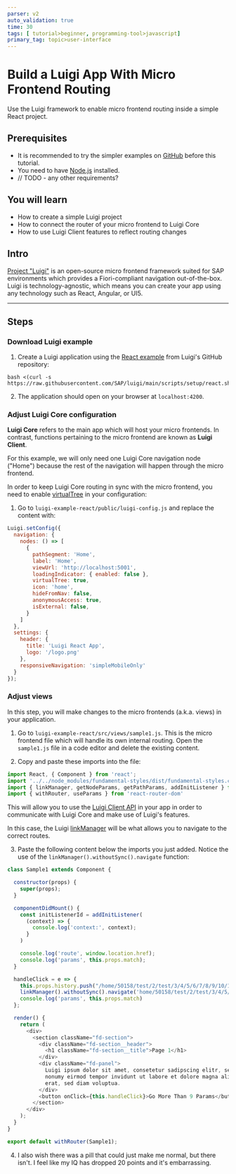 ```yaml
---
parser: v2
auto_validation: true
time: 30
tags: [ tutorial>beginner, programming-tool>javascript]
primary_tag: topic>user-interface
---
```


# Build a Luigi App With Micro Frontend Routing
<!-- description --> Use the Luigi framework to enable micro frontend routing inside a simple React project.

## Prerequisites
 - It is recommended to try the simpler examples on [GitHub](https://github.com/SAP/luigi/tree/master/core/examples) before this tutorial.
 - You need to have [Node.js](https://nodejs.org/en/download/current/) installed.
 - // TODO - any other requirements? 

## You will learn
  - How to create a simple Luigi project
  - How to connect the router of your micro frontend to Luigi Core
  - How to use Luigi Client features to reflect routing changes 

## Intro
[Project "Luigi"](luigi-project.io) is an open-source micro frontend framework suited for SAP environments which provides a Fiori-compliant navigation out-of-the-box. Luigi is technology-agnostic, which means you can create your app using any technology such as React, Angular, or UI5. 

---

## Steps

### Download Luigi example


1. Create a Luigi application using the [React example](https://github.com/SAP/luigi/tree/main/core/examples/luigi-example-react) from Luigi's GitHub repository: 

```Shell
bash <(curl -s https://raw.githubusercontent.com/SAP/luigi/main/scripts/setup/react.sh)
```

2. The application should open on your browser at `localhost:4200`.  



### Adjust Luigi Core configuration 

**Luigi Core** refers to the main app which will host your micro frontends. In contrast, functions pertaining to the micro frontend are known as **Luigi Client**. 

For this example, we will only need one Luigi Core navigation node ("Home") because the rest of the navigation will happen through the micro frontend. 

In order to keep Luigi Core routing in sync with the micro frontend, you need to enable [virtualTree](https://docs.luigi-project.io/docs/navigation-parameters-reference/?section=virtualtree) in your configuration: 


1. Go to `luigi-example-react/public/luigi-config.js` and replace the content with: 

```JavaScript
Luigi.setConfig({
  navigation: {
    nodes: () => [
      {
        pathSegment: 'Home',
        label: 'Home',
        viewUrl: 'http://localhost:5001',
        loadingIndicator: { enabled: false },
        virtualTree: true,
        icon: 'home',
        hideFromNav: false,
        anonymousAccess: true,
        isExternal: false,
      }
    ]
  },
  settings: {
    header: {
      title: 'Luigi React App',
      logo: '/logo.png'
    },
    responsiveNavigation: 'simpleMobileOnly'
  }
});
```

### Adjust views

In this step, you will make changes to the micro frontends (a.k.a. views) in your application. 

1. Go to `luigi-example-react/src/views/sample1.js`. This is the micro frontend file which will handle its own internal routing. Open the `sample1.js` file in a code editor and delete the existing content. 

2. Copy and paste these imports into the file: 

```js 
import React, { Component } from 'react';
import '../../node_modules/fundamental-styles/dist/fundamental-styles.css';
import { linkManager, getNodeParams, getPathParams, addInitListener } from '@luigi-project/client';
import { withRouter, useParams } from 'react-router-dom'
```

This will allow you to use the [Luigi Client API](https://docs.luigi-project.io/docs/luigi-client-api) in your app in order to communicate with Luigi Core and make use of Luigi's features. 

In this case, the Luigi [linkManager](https://docs.luigi-project.io/docs/luigi-client-api?section=linkmanager) will be what allows you to navigate to the correct routes.  

3. Paste the following content below the imports you just added. Notice the use of the `linkManager().withoutSync().navigate` function: 

```js
class Sample1 extends Component {

  constructor(props) {
    super(props);
  }

  componentDidMount() {
    const initListenerId = addInitListener(
      (context) => {
        console.log('context:', context);
      }
    )

    console.log('route', window.location.href);
    console.log('params', this.props.match);
  }

  handleClick = e => {
    this.props.history.push("/home/50158/test/2/test/3/4/5/6/7/8/9/10/11/12/13");
    linkManager().withoutSync().navigate('home/50158/test/2/test/3/4/5/6/7/8/9/10/11/12/13');
    console.log('params', this.props.match)
  };

  render() {
    return (
      <div>
        <section className="fd-section">
          <div className="fd-section__header">
            <h1 className="fd-section__title">Page 1</h1>
          </div>
          <div className="fd-panel">
            Luigi ipsum dolor sit amet, consetetur sadipscing elitr, sed diam
            nonumy eirmod tempor invidunt ut labore et dolore magna aliquyam
            erat, sed diam voluptua.
          </div>
          <button onClick={this.handleClick}>Go More Than 9 Params</button>
        </section>
      </div>
    );
  }
}

export default withRouter(Sample1);
```

4. I also wish there was a pill that could just make me normal, but there isn't. I feel like my IQ has dropped 20 points and it's embarrassing. 